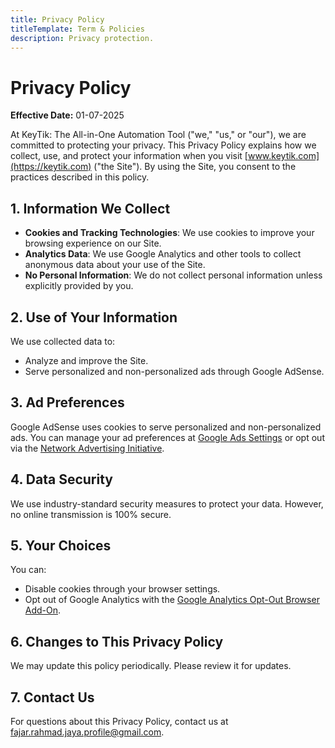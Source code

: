 ```yaml
---
title: Privacy Policy
titleTemplate: Term & Policies
description: Privacy protection.
---
```


# Privacy Policy

**Effective Date:** 01-07-2025

At KeyTik: The All-in-One Automation Tool ("we," "us," or "our"), we are committed to protecting your privacy. This Privacy Policy explains how we collect, use, and protect your information when you visit [www.keytik.com](https://keytik.com) ("the Site"). By using the Site, you consent to the practices described in this policy.

## 1. Information We Collect
- **Cookies and Tracking Technologies**: We use cookies to improve your browsing experience on our Site.
- **Analytics Data**: We use Google Analytics and other tools to collect anonymous data about your use of the Site.
- **No Personal Information**: We do not collect personal information unless explicitly provided by you.

## 2. Use of Your Information
We use collected data to:
- Analyze and improve the Site.
- Serve personalized and non-personalized ads through Google AdSense.

## 3. Ad Preferences
Google AdSense uses cookies to serve personalized and non-personalized ads. You can manage your ad preferences at [Google Ads Settings](https://adssettings.google.com/) or opt out via the [Network Advertising Initiative](http://optout.networkadvertising.org/).

## 4. Data Security
We use industry-standard security measures to protect your data. However, no online transmission is 100% secure.

## 5. Your Choices
You can:
- Disable cookies through your browser settings.
- Opt out of Google Analytics with the [Google Analytics Opt-Out Browser Add-On](https://tools.google.com/dlpage/gaoptout).

## 6. Changes to This Privacy Policy
We may update this policy periodically. Please review it for updates.

## 7. Contact Us
For questions about this Privacy Policy, contact us at [fajar.rahmad.jaya.profile@gmail.com](mailto:fajar.rahmad.jaya.profile@gmail.com).
